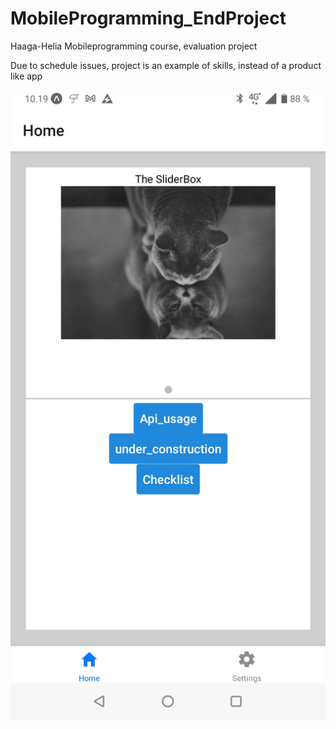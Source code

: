 # MobileProgramming_EndProject
Haaga-Helia Mobileprogramming course, evaluation project

Due to schedule issues, project is an example of skills, instead of a product like app

![Etusivu](https://github.com/Epoggi/MobileProgramming_EndProject/blob/main/stuff/Etusivu.jpg?raw=true)
